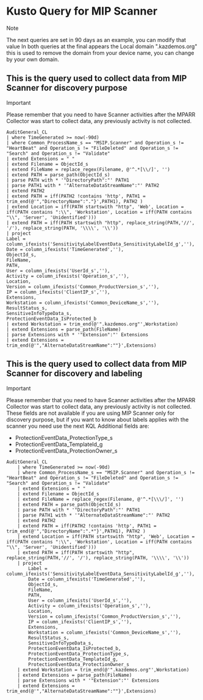 # Kusto Query for MIP Scanner

> [!NOTE]
> The next queries are set in 90 days as an example, you can modify that value
> In both queries at the final appears the Local domain ".kazdemos.org" this is used to remove the domain from your device name, you can change by your own domain.

## This is the query used to collect data from MIP Scanner for discovery purpose

> [!IMPORTANT]
> Please remember that you need to have Scanner activities after the MPARR Collector was start to collect data, any previously activity is not collected.

```Kusto
AuditGeneral_CL
| where TimeGenerated >= now(-90d)
| where Common_ProcessName_s == "MSIP.Scanner" and Operation_s != "HeartBeat" and Operation_s != "FileDeleted" and Operation_s != "Search" and Operation_s != "Validate"
| extend Extensions = " "
| extend Filename = ObjectId_s
| extend FileName = replace_regex(Filename, @'^.*[\\/]', '')
| extend PATH = parse_path(ObjectId_s)
| parse PATH with * '"DirectoryPath":"' PATH1
| parse PATH1 with * '"AlternateDataStreamName":"' PATH2
| extend PATH2
| extend PATH = iff(PATH2 !contains 'http', PATH1 = trim_end(@'","DirectoryName":"."}',PATH1), PATH2 )
| extend Location = iff(PATH startswith "http", 'Web', Location = iff(PATH contains ":\\", 'Workstation', Location = iff(PATH contains "\\", 'Server', 'Unidentified')))
| extend PATH = iff(PATH startswith "http", replace_string(PATH,'//', '/'), replace_string(PATH, '\\\\', '\\'))
| project
Label = column_ifexists('SensitivityLabelEventData_SensitivityLabelId_g',''),
Date = column_ifexists('TimeGenerated',''),
ObjectId_s,
FileName,
PATH,
User = column_ifexists('UserId_s',''),
Activity = column_ifexists('Operation_s',''),
Location,
Version = column_ifexists('Common_ProductVersion_s',''),
IP = column_ifexists('ClientIP_s',''),
Extensions,
Workstation = column_ifexists('Common_DeviceName_s',''),
ResultStatus_s,
SensitiveInfoTypeData_s,
ProtectionEventData_IsProtected_b
| extend Workstation = trim_end(@'".kazdemos.org"',Workstation)
| extend Extensions = parse_path(FileName)
| parse Extensions with * '"Extension":"' Extensions
| extend Extensions = trim_end(@'","AlternateDataStreamName":""}',Extensions)
```

## This is the query used to collect data from MIP Scanner for discovery and labeling
> [!IMPORTANT]
> Please remember that you need to have Scanner activities after the MPARR Collector was start to collect data, any previously activity is not collected.
> These fields are not available if you are using MIP Scanner only for discovery purpose, but if you want to know about labels applies with the scanner you need use the next KQL
> Additional fields are:
> - ProtectionEventData_ProtectionType_s
> - ProtectionEventData_TemplateId_g
> - ProtectionEventData_ProtectionOwner_s

```Kusto
AuditGeneral_CL
    | where TimeGenerated >= now(-90d)
    | where Common_ProcessName_s == "MSIP.Scanner" and Operation_s != "HeartBeat" and Operation_s != "FileDeleted" and Operation_s != "Search" and Operation_s != "Validate"
    | extend Extensions = " "
    | extend Filename = ObjectId_s
    | extend FileName = replace_regex(Filename, @'^.*[\\\/]', '')
    | extend PATH = parse_path(ObjectId_s)
    | parse PATH with * '"DirectoryPath":"' PATH1
    | parse PATH1 with * '"AlternateDataStreamName":"' PATH2
    | extend PATH2
    | extend PATH = iff(PATH2 !contains 'http', PATH1 = trim_end(@'","DirectoryName":".*"}',PATH1), PATH2 )
    | extend Location = iff(PATH startswith "http", 'Web', Location = iff(PATH contains ":\\", 'Workstation', Location = iff(PATH contains "\\", 'Server', 'Unidentified')))
    | extend PATH = iff(PATH startswith "http", replace_string(PATH,'//', '/'), replace_string(PATH, '\\\\', '\\'))
    | project
        Label = column_ifexists('SensitivityLabelEventData_SensitivityLabelId_g',''),
        Date = column_ifexists('TimeGenerated',''),
        ObjectId_s,
        FileName,
        PATH,
        User = column_ifexists('UserId_s',''),
        Activity = column_ifexists('Operation_s',''),
        Location,
        Version = column_ifexists('Common_ProductVersion_s',''),
        IP = column_ifexists('ClientIP_s',''),
        Extensions,
        Workstation = column_ifexists('Common_DeviceName_s',''),
        ResultStatus_s,
        SensitiveInfoTypeData_s,
        ProtectionEventData_IsProtected_b,
        ProtectionEventData_ProtectionType_s,
        ProtectionEventData_TemplateId_g,
        ProtectionEventData_ProtectionOwner_s
    | extend Workstation = trim_end(@'".kazdemos.org"',Workstation)
    | extend Extensions = parse_path(FileName)
    | parse Extensions with * '"Extension":"' Extensions
    | extend Extensions = trim_end(@'","AlternateDataStreamName":""}',Extensions)
```

